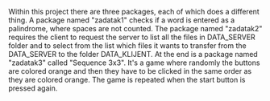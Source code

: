 Within this project there are three packages, each of which does a different thing. A package named "zadatak1" checks if a word is entered as a palindrome, where spaces are not counted. The package named "zadatak2" requires the client to request the server to list all the files in DATA_SERVER folder and to select from the list which files it wants to transfer from the DATA_SERVER to the folder DATA_KLIJENT. At the end is a package named "zadatak3" called "Sequence 3x3". It's a game where randomly the buttons are colored orange and then they have to be clicked in the same order as they are colored orange. The game is repeated when the start button is pressed again. 
